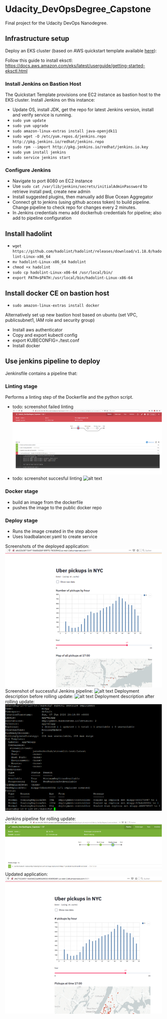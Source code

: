 [//]: # (Image References)
[image0]: ./data/failed-lint.PNG "lint failed"
[image1]: ./data/succesful-lint.PNG "lint succeeds"
[image2]: ./data/app.PNG "Streamlit app"
[image3]: ./data/succesful-deployment.PNG "deployment"
[image4]: ./data/beforeupdate.PNG "before update"


[image5]: ./data/app-rolling.PNG "after rolling deployment"
[image6]: ./data/deploy-rolling.PNG "after rolling deployment"
[image7]: ./data/afterupdate.PNG "after update"


# Udacity_DevOpsDegree_Capstone
Final project for the Udacity DevOps Nanodegree. 

## Infrastructure setup
Deploy an EKS cluster (based on AWS quickstart template available [here](https://aws.amazon.com/de/quickstart/architecture/amazon-eks/)):

Follow this guide to install eksctl:
https://docs.aws.amazon.com/eks/latest/userguide/getting-started-eksctl.html

### Install Jenkins on Bastion Host
The Quickstart Template provisions one EC2 instance as bastion host to the EKS cluster. Install Jenkins on this instance:
- Update OS, install JDK, get the repo for latest Jenkins version, install and verify service is running.
- `sudo yum update`
- `sudo yum upgrade`
- `sudo amazon-linux-extras install java-openjdk11`
- `sudo wget -O /etc/yum.repos.d/jenkins.repo http://pkg.jenkins.io/redhat/jenkins.repo`
- `sudo rpm --import http://pkg.jenkins.io/redhat/jenkins.io.key`
- `sudo yum install jenkins`
- `sudo service jenkins start`

### Configure Jenkins
- Navigate to port 8080 on EC2 instance
- Use `sudo cat /var/lib/jenkins/secrets/initialAdminPassword` to retrieve install pwd, create new admin
- Install suggested plugins, then manually add Blue Ocean Aggregator
- Connect git to jenkins (using github access token) to build pipeline. Change pipeline to check repo for changes every 2 minutes.
- In Jenkins credentials menu add dockerhub credentials for pipeline; also add to pipeline configuration

## Install hadolint
- `wget https://github.com/hadolint/hadolint/releases/download/v1.18.0/hadolint-Linux-x86_64`
- `mv hadolint-Linux-x86_64 hadolint`
- `chmod +x hadolint`
- `sudo cp hadolint-Linux-x86-64 /usr/local/bin/`
- `export PATH=$PATH:/usr/local/bin/hadolint-Linux-x86-64`


## Install docker CE on bastion host
- `sudo amazon-linux-extras install docker`

Alternatively set up new bastion host based on ubuntu (set VPC, publicsubnet1, IAM role and security group)
- Install aws authenticator
- Copy and export kubectl config
- export KUBECONFIG=./test.conf   
- Install docker



## Use jenkins pipeline to deploy
Jenkinsfile contains a pipeline that:
### Linting stage
Performs a linting step of the Dockerfile and the python script.
- todo: screenshot failed linting 
![alt text][image0]
- todo: screenshot succesful linting 
![alt text][image1]
### Docker stage
- build an image from the dockerfile
- pushes the image to the public docker repo
### Deploy stage
- Runs the image created in the step above
- Uses loadbalancer.yaml to create service

Screenshots of the deployed application:
![alt text][image2]
Screenshot of successful Jenkins pipeline:
![alt text][image3]
Deployment description before rolling update:
![alt text][image3]
Deployment description after rolling update:
![alt text][image7]

Jenkins pipeline for rolling update:
![alt text][image6]
Updated application:
![alt text][image5]


